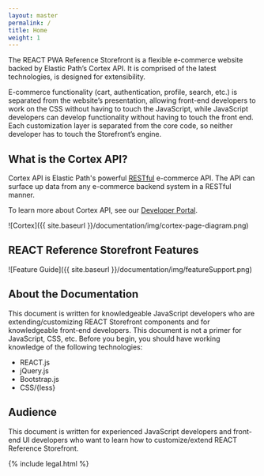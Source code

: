 ```yaml
---
layout: master
permalink: /
title: Home
weight: 1
---
```


The REACT PWA Reference Storefront is a flexible e-commerce website backed by Elastic Path’s Cortex API.
It is comprised of the latest technologies, is designed for extensibility.

E-commerce functionality (cart, authentication, profile, search, etc.) is separated from the website’s
presentation, allowing
front-end developers to work on the CSS without having to touch the JavaScript, while JavaScript developers
can develop
functionality without having to touch the front end. Each customization layer is separated from the core
code, so
neither developer has to touch the Storefront’s engine.

What is the Cortex API?
-------------------
Cortex API is Elastic Path's powerful [RESTful](http://en.wikipedia.org/wiki/Representational_state_transfer) e-commerce API.
The API can surface up data from any e-commerce backend system in a RESTful manner.

To learn more about Cortex API, see our [Developer Portal](http://touchpoint-developers.elasticpath.com/).

![Cortex]({{ site.baseurl }}/documentation/img/cortex-page-diagram.png)


REACT Reference Storefront Features
---------------------
![Feature Guide]({{ site.baseurl }}/documentation/img/featureSupport.png)


About the Documentation
---------------------
This document is written for knowledgeable JavaScript developers who are extending/customizing REACT
Storefront components and
for knowledgeable front-end developers. This document is not a primer for JavaScript, CSS, etc. Before you begin, you should have working knowledge of the following technologies:

* REACT.js
* jQuery.js
* Bootstrap.js
* CSS/{less}

Audience
---------------------
This document is written for experienced JavaScript developers and front-end UI developers who want to learn how to customize/extend REACT Reference Storefront.


{% include legal.html %}
